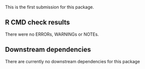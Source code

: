 This is the first submission for this package.

## R CMD check results

There were no ERRORs, WARNINGs or NOTEs.

## Downstream dependencies

There are currently no downstream dependencies for this package
